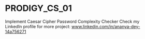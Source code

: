 # PRODIGY_CS_01
Implement Caesar Cipher
Password Complexity Checker Check my LinkedIn profile for more project: www.linkedin.com/in/ananya-dey-14a756271
